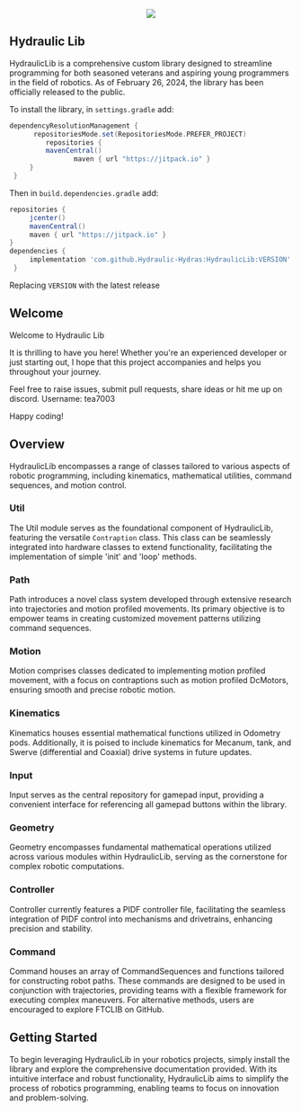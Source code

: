 <p align="center">
  <img src="https://github.com/Tea505/HydraulicLib/blob/master/HydraLib/Hydraulic%20Hydras.png">
</p>

## Hydraulic Lib
HydraulicLib is a comprehensive custom library designed to streamline programming for both seasoned veterans and aspiring young programmers in the field of robotics. As of February 26, 2024, the library has been officially released to the public.


To install the library, in `settings.gradle` add:
</br>

   ```gradle
   dependencyResolutionManagement {
		 repositoriesMode.set(RepositoriesMode.PREFER_PROJECT)
		    repositories {
			mavenCentral()
                   maven { url "https://jitpack.io" }
		}
	}
   ```  

Then in `build.dependencies.gradle` add:
</br>

   ```gradle
   repositories { 
        jcenter()
        mavenCentral()
        maven { url "https://jitpack.io" }
   }
   dependencies {
        implementation 'com.github.Hydraulic-Hydras:HydraulicLib:VERSION'
    }
   ```  
Replacing `VERSION` with the latest release

## Welcome
Welcome to Hydraulic Lib

It is thrilling to have you here! Whether you're an experienced developer or just starting out, 
I hope that this project accompanies and helps you throughout your journey.

Feel free to raise issues, submit pull requests, share ideas or hit me up on discord.
Username: tea7003

Happy coding! 

## Overview

HydraulicLib encompasses a range of classes tailored to various aspects of robotic programming, including kinematics, mathematical utilities, command sequences, and motion control.

### Util

The Util module serves as the foundational component of HydraulicLib, featuring the versatile `Contraption` class. This class can be seamlessly integrated into hardware classes to extend functionality, facilitating the implementation of simple 'init' and 'loop' methods.

### Path

Path introduces a novel class system developed through extensive research into trajectories and motion profiled movements. Its primary objective is to empower teams in creating customized movement patterns utilizing command sequences.

### Motion

Motion comprises classes dedicated to implementing motion profiled movement, with a focus on contraptions such as motion profiled DcMotors, ensuring smooth and precise robotic motion.

### Kinematics

Kinematics houses essential mathematical functions utilized in Odometry pods. Additionally, it is poised to include kinematics for Mecanum, tank, and Swerve (differential and Coaxial) drive systems in future updates.

### Input

Input serves as the central repository for gamepad input, providing a convenient interface for referencing all gamepad buttons within the library.

### Geometry

Geometry encompasses fundamental mathematical operations utilized across various modules within HydraulicLib, serving as the cornerstone for complex robotic computations.

### Controller

Controller currently features a PIDF controller file, facilitating the seamless integration of PIDF control into mechanisms and drivetrains, enhancing precision and stability.

### Command

Command houses an array of CommandSequences and functions tailored for constructing robot paths. These commands are designed to be used in conjunction with trajectories, providing teams with a flexible framework for executing complex maneuvers. For alternative methods, users are encouraged to explore FTCLIB on GitHub.

## Getting Started

To begin leveraging HydraulicLib in your robotics projects, simply install the library and explore the comprehensive documentation provided. With its intuitive interface and robust functionality, HydraulicLib aims to simplify the process of robotics programming, enabling teams to focus on innovation and problem-solving.
